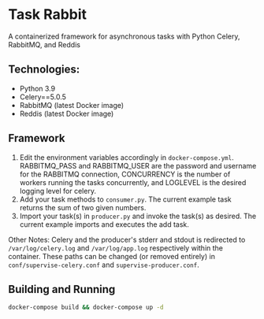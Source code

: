 # Task Rabbit
A containerized framework for asynchronous tasks with Python Celery, RabbitMQ, and Reddis

## Technologies:
* Python 3.9
* Celery==5.0.5
* RabbitMQ (latest Docker image)
* Reddis (latest Docker image)

## Framework
1. Edit the environment variables accordingly in ```docker-compose.yml```. RABBITMQ_PASS and RABBITMQ_USER are the password and username for the RABBITMQ connection, CONCURRENCY is the number of workers running the tasks concurrently, and LOGLEVEL is the desired logging level for celery.
2. Add your task methods to ```consumer.py```. The current example task returns the sum of two given numbers.
3. Import your task(s) in ```producer.py``` and invoke the task(s) as desired. The current example imports and executes the add task.

Other Notes: Celery and the producer's stderr and stdout is redirected to ```/var/log/celery.log``` and ```/var/log/app.log``` respectively within the container. These paths can be changed (or removed entirely) in ```conf/supervise-celery.conf``` and ```supervise-producer.conf```.

## Building and Running
``` bash
docker-compose build && docker-compose up -d
```
